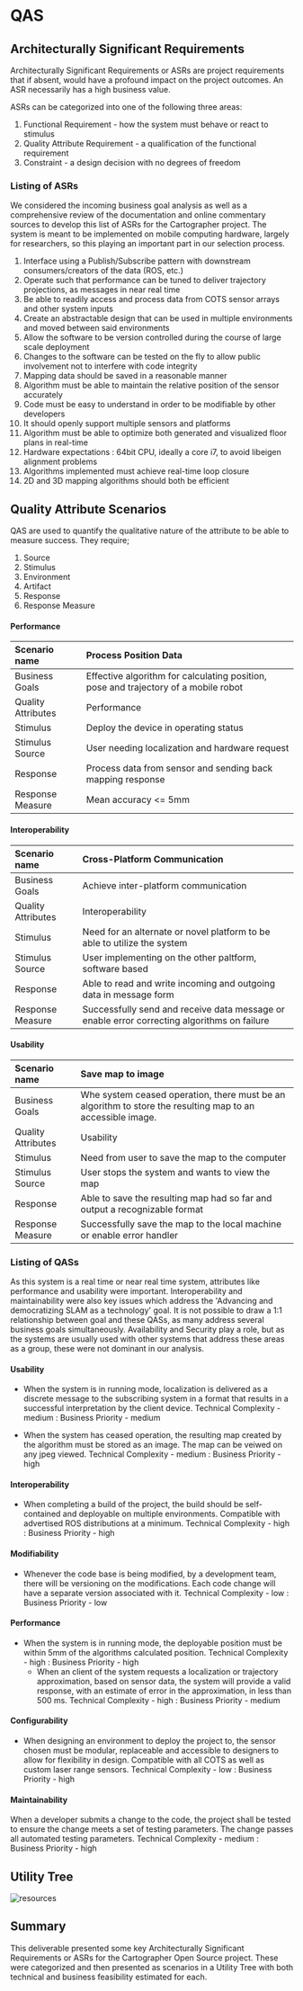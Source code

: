 # QAS

## Architecturally Significant Requirements

Architecturally Significant Requirements or ASRs are project requirements that if absent, would have a profound impact on the project outcomes. An ASR necessarily has a high business value.

ASRs can be categorized into one of the following three areas:  
 1. Functional Requirement - how the system must behave or react to stimulus  
 2. Quality Attribute Requirement - a qualification of the functional requirement  
 3. Constraint - a design decision with no degrees of freedom

### Listing of ASRs

We considered the incoming business goal analysis as well as a comprehensive review of the documentation and online commentary sources to develop this list of ASRs for the Cartographer project. The system is meant to be implemented on mobile computing hardware, largely for researchers, so this playing an important part in our selection process.

1. Interface using a Publish/Subscribe pattern with downstream consumers/creators of the data \(ROS, etc.\)
2. Operate such that performance can be tuned to deliver trajectory projections, as messages in near real time
3. Be able to readily access and process data from COTS sensor arrays and other system inputs
4. Create an abstractable design that can be used in multiple environments and moved between said environments
5. Allow the software to be version controlled during the course of large scale deployment
6. Changes to the software can be tested on the fly to allow public involvement not to interfere with code integrity
7. Mapping data should be saved in a reasonable manner
8. Algorithm must be able to maintain the relative position of the sensor accurately
9. Code must be easy to understand in order to be modifiable by other developers 
10. It should openly support multiple sensors and platforms
11. Algorithm must be able to optimize both generated and visualized floor plans in real-time
12. Hardware expectations : 64bit CPU, ideally a core i7, to avoid libeigen alignment problems
13. Algorithms implemented must achieve real-time loop closure
14. 2D and 3D mapping algorithms should both be efficient

## Quality Attribute Scenarios

QAS are used to quantify the qualitative nature of the attribute to be able to measure success. They require;

1. Source
2. Stimulus
3. Environment
4. Artifact
5. Response
6. Response Measure

#### Performance

| Scenario name | Process Position Data |
| :--- | :--- |
| Business Goals | Effective algorithm for calculating position, pose and trajectory of a mobile robot |
| Quality Attributes | Performance |
| Stimulus | Deploy the device in operating status |
| Stimulus Source | User needing localization and hardware request |
| Response | Process data from sensor and sending back mapping response |
| Response Measure | Mean accuracy &lt;= 5mm |

#### Interoperability

| Scenario name | Cross-Platform Communication |
| :--- | :--- |
| Business Goals | Achieve inter-platform communication |
| Quality Attributes | Interoperability |
| Stimulus | Need for an alternate or novel platform to be able to utilize the system |
| Stimulus Source | User implementing on the other paltform, software based |
| Response | Able to read and write incoming and outgoing data in message form |
| Response Measure | Successfully send and receive data message or enable error correcting algorithms on failure |

#### Usability

| Scenario name | Save map to image |
| :--- | :--- |
| Business Goals | Whe system ceased operation, there must be an algorithm to store the resulting map to an accessible image. |
| Quality Attributes | Usability |
| Stimulus | Need from user to save the map to the computer |
| Stimulus Source | User stops the system and wants to view the map |
| Response | Able to save the resulting map had so far and output a recognizable format |
| Response Measure | Successfully save the map to the local machine or enable error handler |

### Listing of QASs

As this system is a real time or near real time system, attributes like performance and usability were important. Interoperability and maintainability were also key issues which address the 'Advancing and democratizing SLAM as a technology' goal. It is not possible to draw a 1:1 relationship between goal and these QASs, as many address several business goals simultaneously.  Availability and Security play a role, but as the systems are usually used with other systems that address these areas as a group, these were not dominant in our analysis.

#### Usability

* When the system is in running mode, localization is delivered as a discrete message to the subscribing system in a format that results in a successful interpretation by the client device. Technical Complexity - medium : Business Priority - medium 

* When the system has ceased operation, the resulting map created by the algorithm must be stored as an image. The map can be veiwed on any jpeg viewed. Technical Complexity - medium : Business Priority - high

#### Interoperability

* When completing a build of the project, the build should be self-contained and deployable on multiple environments. Compatible with advertised ROS distributions at a minimum. Technical Complexity - high :  Business Priority - high

#### Modifiability

* Whenever the code base is being modified, by a development team, there will be versioning on the modifications. Each code change will have a separate version associated with it. Technical Complexity - low : Business Priority - low

#### Performance

* When the system is in running mode, the deployable position must be within 5mm of the algorithms calculated position. Technical Complexity - high : Business Priority - high
  * When an client of the system requests a localization or trajectory approximation, based on sensor data, the system will provide a valid response, with an estimate of error in the approximation, in less than 500 ms. Technical Complexity - high : Business Priority - medium

#### Configurability

* When designing an environment to deploy the project to, the sensor chosen must be modular, replaceable and accessible to designers to allow for flexibility in design. Compatible with all COTS as well as custom laser range sensors. Technical Complexity - low :  Business Priority - high 

#### Maintainability

When a developer submits a change to the code, the project shall be tested to ensure the change meets a set of testing parameters. The change passes all automated testing parameters. Technical Complexity - medium : Business Priority - high

## Utility Tree

![resources](https://docs.google.com/drawings/d/e/2PACX-1vQUFx-Zpw_iB_SLsRlsA6kfiS4o-y2c2wRL8s5F-fqpn_3FF5oq4sWYcNh9fJjvVkemkM7C6sOuhzW7/pub?w=960&h=720)

## Summary

This deliverable presented some key Architecturally Significant Requirements or ASRs for the Cartographer Open Source project. These were categorized and then presented as scenarios in a Utility Tree with both technical and business feasibility estimated for each.



